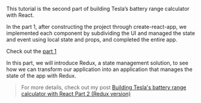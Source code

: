 This tutorial is the second part of building Tesla’s battery range calculator with React.

In the part 1, after constructing the project through create-react-app, we implemented each component by subdividing the UI and managed the state and event using local state and props, and completed the entire app.

Check out the [part 1](https://github.com/gyver98/part1-react-tesla-battery-range-calculator-tutorial)

In this part, we will introduce Redux, a state management solution, to see how we can transform our application into an application that manages the state of the app with Redux.

> For more details, check out my post [Building Tesla's battery range calculator with React Part 2 (Redux version)](https://gyver98.github.io/blog/development/react/2017/03/20/redux-tesla-battery-range-calculator-part2-english/)


